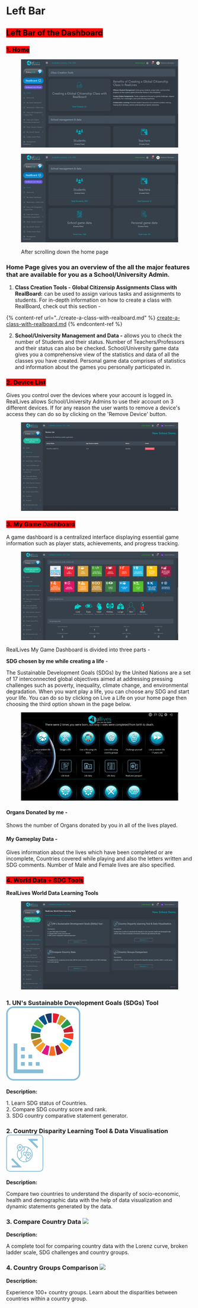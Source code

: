 # Left Bar

## <mark style="background-color:red;">Left Bar of the Dashboard</mark>

### <mark style="background-color:red;">1. Home</mark>

<figure><img src="../../.gitbook/assets/Screenshot 2024-10-04 104700.png" alt=""><figcaption></figcaption></figure>

<figure><img src="../../.gitbook/assets/Screenshot 2024-10-04 110150.png" alt=""><figcaption><p>After scrolling down the home page</p></figcaption></figure>

### Home Page gives you an overview of the all the major features that are available for you as a School/University Admin.

1. **Class Creation Tools -** **Global Citizensip Assignments Class with RealBoard:** can be used to assign various tasks and assignments to students. For in-depth information on how to create a class with RealBoard, check out this section -&#x20;

{% content-ref url="../create-a-class-with-realboard.md" %}
[create-a-class-with-realboard.md](../create-a-class-with-realboard.md)
{% endcontent-ref %}

2. **School/University Management and Data -** allows you to check the number of Students and their status. Number of Teachers/Professors and their status can also be checked. School/University game data gives you a comprehensive view of the statistics and data of all the classes you have created. Personal game data comprises of statistics and information about the games you personally participated in.

### <mark style="background-color:red;">2. Device List</mark>

Gives you control over the devices where your account is logged in. RealLives allows School/University Admins to use their account on 3 different devices. If for any reason the user wants to remove a device's access they can do so by clicking on the 'Remove Device' button.

<figure><img src="../../.gitbook/assets/Screenshot 2024-03-11 104059.png" alt=""><figcaption></figcaption></figure>

### <mark style="background-color:red;">3. My Game Dashboard</mark>

A game dashboard is a centralized interface displaying essential game information such as player stats, achievements, and progress tracking.

<figure><img src="../../.gitbook/assets/Screenshot 2024-03-11 105442.png" alt=""><figcaption></figcaption></figure>

RealLives My Game Dashboard is divided into three parts -

**SDG chosen by me while creating a life** -

The Sustainable Development Goals (SDGs) by the United Nations are a set of 17 interconnected global objectives aimed at addressing pressing challenges such as poverty, inequality, climate change, and environmental degradation. When you want play a life, you can choose any SDG and start your life. You can do so by clicking on Live a Life on your home page then choosing the third option shown in the page below.

<figure><img src="../../.gitbook/assets/Screenshot 2024-03-11 105858.png" alt=""><figcaption></figcaption></figure>

#### Organs Donated by me -

Shows the number of Organs donated by you in all of the lives played.

#### My Gameplay Data -

Gives information about the lives which have been completed or are incomplete, Countries covered while playing and also the letters written and SDG comments. Number of Male and Female lives are also specified.

### <mark style="background-color:red;">4. World Data + SDG Tools</mark>

**RealLives World Data Learning Tools**

<figure><img src="../../.gitbook/assets/Screenshot 2024-03-11 110827.png" alt=""><figcaption></figcaption></figure>

### 1. UN's Sustainable Development Goals (SDGs) Tool <img src="../../.gitbook/assets/sdggoalstoolicon.svg" alt="" data-size="original">

**Description:**

1\. Learn SDG status of Countries.\
2\. Compare SDG country score and rank.\
3\. SDG country comparative statement generator.

### 2. Country Disparity Learning Tool & Data Visualisation <img src="../../.gitbook/assets/image (1).png" alt="" data-size="original">

**Description:**

Compare two countries to understand the disparity of socio-economic, health and demographic data with the help of data visualization and dynamic statements generated by the data.

### 3. Compare Country Data ![](https://dev.reallivesworld.com/assets/images/tools/countrylearningtoolicon.svg)

**Description:**

A complete tool for comparing country data with the Lorenz curve, broken ladder scale, SDG challenges and country groups.

### 4. Country Groups Comparison ![](https://dev.reallivesworld.com/assets/images/tools/sdggoalstoolicon.svg)

**Description:**

Experience 100+ country groups. Learn about the disparities between countries within a country group.
